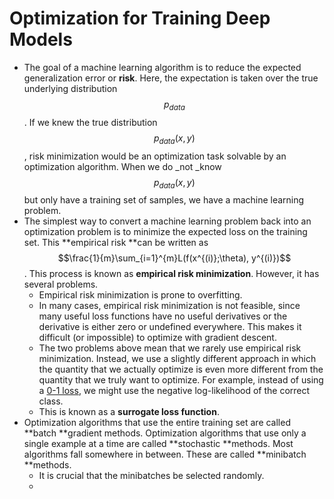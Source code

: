 # Optimization for Training Deep Models

* The goal of a machine learning algorithm is to reduce the expected generalization error or **risk**. Here, the expectation is taken over the true underlying distribution $$p_{data}$$. If we knew the true distribution $$p_{data}(x, y)$$, risk minimization would be an optimization task solvable by an optimization algorithm. When we do _not _know $$p_{data}(x, y)$$ but only have a training set of samples, we have a machine learning problem.
* The simplest way to convert a machine learning problem back into an optimization problem is to minimize the expected loss on the training set. This **empirical risk **can be written as $$\frac{1}{m}\sum_{i=1}^{m}L(f(x^{(i)};\theta), y^{(i)})$$. This process is known as **empirical risk minimization**. However, it has several problems.
  * Empirical risk minimization is prone to overfitting. 
  * In many cases, empirical risk minimization is not feasible, since many useful loss functions have no useful derivatives or the derivative is either zero or undefined everywhere. This makes it difficult \(or impossible\) to optimize with gradient descent.
  * The two problems above mean that we rarely use empirical risk minimization. Instead, we use a slightly different approach in which the quantity that we actually optimize is even more different from the quantity that we truly want to optimize. For example, instead of using a [0-1 loss](https://stats.stackexchange.com/questions/284028/0-1-loss-function-explanation), we might use the negative log-likelihood of the correct class.
  * This is known as a **surrogate loss function**.
* Optimization algorithms that use the entire training set are called **batch **gradient methods. Optimization algorithms that use only a single example at a time are called **stochastic **methods. Most algorithms fall somewhere in between. These are called **minibatch **methods.
  * It is crucial that the minibatches be selected randomly.
  * 





